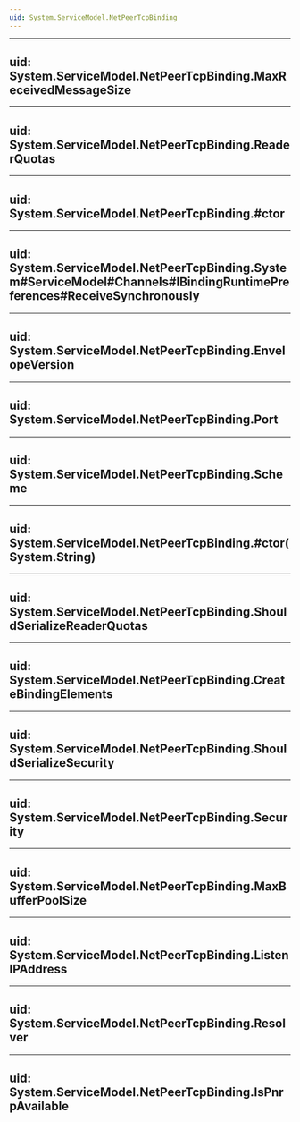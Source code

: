```yaml
---
uid: System.ServiceModel.NetPeerTcpBinding
---
```


---
uid: System.ServiceModel.NetPeerTcpBinding.MaxReceivedMessageSize
---

---
uid: System.ServiceModel.NetPeerTcpBinding.ReaderQuotas
---

---
uid: System.ServiceModel.NetPeerTcpBinding.#ctor
---

---
uid: System.ServiceModel.NetPeerTcpBinding.System#ServiceModel#Channels#IBindingRuntimePreferences#ReceiveSynchronously
---

---
uid: System.ServiceModel.NetPeerTcpBinding.EnvelopeVersion
---

---
uid: System.ServiceModel.NetPeerTcpBinding.Port
---

---
uid: System.ServiceModel.NetPeerTcpBinding.Scheme
---

---
uid: System.ServiceModel.NetPeerTcpBinding.#ctor(System.String)
---

---
uid: System.ServiceModel.NetPeerTcpBinding.ShouldSerializeReaderQuotas
---

---
uid: System.ServiceModel.NetPeerTcpBinding.CreateBindingElements
---

---
uid: System.ServiceModel.NetPeerTcpBinding.ShouldSerializeSecurity
---

---
uid: System.ServiceModel.NetPeerTcpBinding.Security
---

---
uid: System.ServiceModel.NetPeerTcpBinding.MaxBufferPoolSize
---

---
uid: System.ServiceModel.NetPeerTcpBinding.ListenIPAddress
---

---
uid: System.ServiceModel.NetPeerTcpBinding.Resolver
---

---
uid: System.ServiceModel.NetPeerTcpBinding.IsPnrpAvailable
---
